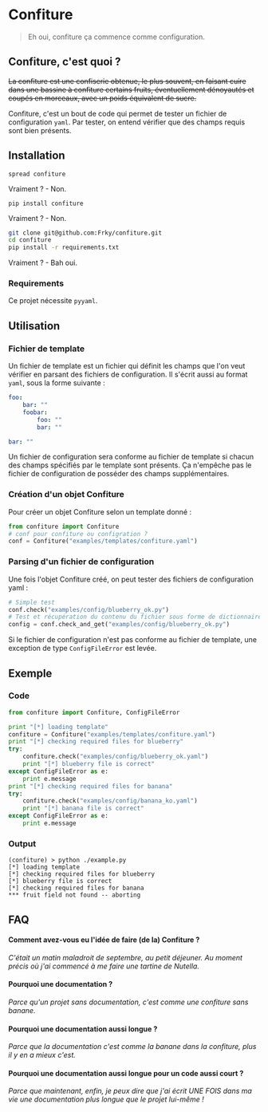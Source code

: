 # Confiture

> Eh oui, confiture ça commence comme configuration. 

## Confiture, c'est quoi ?

~~La confiture est une confiserie obtenue, le plus souvent, en faisant cuire dans une bassine à confiture certains fruits, éventuellement dénoyautés et coupés en morceaux, avec un poids équivalent de sucre.~~

Confiture, c'est un bout de code qui permet de tester un fichier de configuration `yaml`.
Par tester, on entend vérifier que des champs requis sont bien présents.

## Installation

```
spread confiture
```

Vraiment ? - Non.

```
pip install confiture
```

Vraiment ? - Non.

```bash
git clone git@github.com:Frky/confiture.git 
cd confiture
pip install -r requirements.txt
```

Vraiment ? - Bah oui. 

### Requirements
Ce projet nécessite `pyyaml`. 

## Utilisation

### Fichier de template
Un fichier de template est un fichier qui définit les champs que l'on veut vérifier en parsant
des fichiers de configuration. Il s'écrit aussi au format `yaml`, sous la forme suivante :

```yaml
foo:
    bar: ""
    foobar:
        foo: ""
        bar: ""

bar: ""
```

Un fichier de configuration sera conforme au fichier de template si chacun des champs spécifiés par 
le template sont présents. Ça n'empêche pas le fichier de configuration de posséder des champs
supplémentaires.


### Création d'un objet Confiture

Pour créer un objet Confiture selon un template donné :

```python
from confiture import Confiture
# conf pour confiture ou configration ?
conf = Confiture("examples/templates/confiture.yaml")
```

### Parsing d'un fichier de configuration
Une fois l'objet Confiture créé, on peut tester des fichiers de configuration yaml :

```python
# Simple test
conf.check("examples/config/blueberry_ok.py")
# Test et récupération du contenu du fichier sous forme de dictionnaire
config = conf.check_and_get("examples/config/blueberry_ok.py")
```

Si le fichier de configuration n'est pas conforme au fichier de template, une exception de type `ConfigFileError` est levée.

## Exemple

### Code
```python
from confiture import Confiture, ConfigFileError

print "[*] loading template"
confiture = Confiture("examples/templates/confiture.yaml")
print "[*] checking required files for blueberry"
try:
    confiture.check("examples/config/blueberry_ok.yaml")
    print "[*] blueberry file is correct"
except ConfigFileError as e:
    print e.message
print "[*] checking required files for banana"
try:
    confiture.check("examples/config/banana_ko.yaml")
    print "[*] banana file is correct"
except ConfigFileError as e:
    print e.message
```

### Output 
```
(confiture) > python ./example.py 
[*] loading template
[*] checking required files for blueberry
[*] blueberry file is correct
[*] checking required files for banana
*** fruit field not found -- aborting
```

## FAQ

#### Comment avez-vous eu l'idée de faire (de la) Confiture ?
*C'était un matin maladroit de septembre, au petit déjeuner. Au moment précis où j'ai commencé à me faire une tartine de Nutella.*
#### Pourquoi une documentation ?
*Parce qu'un projet sans documentation, c'est comme une confiture sans banane.*

#### Pourquoi une documentation aussi longue ?
*Parce que la documentation c'est comme la banane dans la confiture, plus il y en a mieux c'est.*

#### Pourquoi une documentation aussi longue pour un code aussi court ?
*Parce que maintenant, enfin, je peux dire que j'ai écrit UNE FOIS dans ma vie une documentation plus longue que le projet lui-même !*

